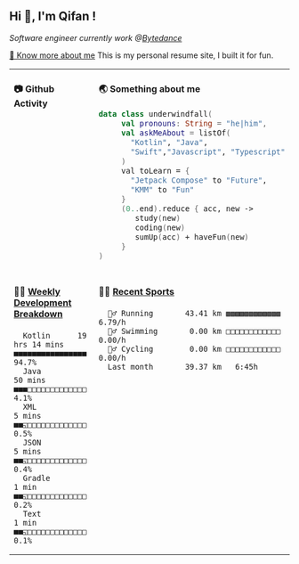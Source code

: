 <h2> Hi 👋, I'm Qifan ! </h2>
<p><em>Software engineer currently work @<a href="https://www.bytedance.com/en/">Bytedance</a></em></p>
<p><a href="https://qifanyang.com/resume" target="_blank"> 🔭 Know more about me</a> This is my personal resume site, I built it for fun.</p>
<table width="960px"><tr><td valign="top" width="50%">

 #### 📷 Github Activity
 <!-- githubActivity starts -->

 <!-- githubActivity ends -->
 </td><td valign="top" width="50%">

 #### 🌏 Something about me
 <!-- profile starts -->
 ```kotlin
 data class underwindfall(
      val pronouns: String = "he|him",
      val askMeAbout = listOf(
        "Kotlin", "Java",
        "Swift","Javascript", "Typescript"
      )
      val toLearn = {
        "Jetpack Compose" to "Future",
        "KMM" to "Fun"
      }
      (0..end).reduce { acc, new ->
         study(new)
         coding(new)
         sumUp(acc) + haveFun(new)
      }
 )
 ```
 <!-- profile ends -->
 </td></tr><tr><td valign="top" width="50%">
 
 #### 🏊‍♂️ <a href="https://gist.github.com/underwindfall/377ee88ba1fabd1e93516e48ca9c61eb" target="_blank">Weekly Development Breakdown</a>
  <!-- codeTime starts -->
  ```text
    Kotlin      19 hrs 14 mins  ■■■■■■■■■■■■■■■■  94.7%
    Java               50 mins  ■■■□□□□□□□□□□□□□   4.1%
    XML                 5 mins  ■■◱□□□□□□□□□□□□□   0.5%
    JSON                5 mins  ■■◱□□□□□□□□□□□□□   0.4%
    Gradle               1 min  ■■◱□□□□□□□□□□□□□   0.2%
    Text                 1 min  ■■◱□□□□□□□□□□□□□   0.1%
  ```
  <!-- codeTime starts -->
  </td>
  <td valign="top" width="50%">

  #### 🤾‍♂️ <a href="https://gist.github.com/underwindfall/76198d6f6918f9f94d022c8ad881f98b" target="_blank">Recent Sports</a>

  <!-- Sports starts -->
  ```text
    ‍🏃‍♂️ Running       43.41 km ▩▩▩▩▩▩▩▩▩▩▩▩  6.79/h
    🏊‍♂️ Swimming       0.00 km □□□□□□□□□□□□  0.00/h
    🚴‍♂️ Cycling        0.00 km □□□□□□□□□□□□  0.00/h
    Last month       39.37 km   6:45h
  ```
  <!-- Sports ends -->
  </td></tr></table>